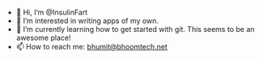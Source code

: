 - 👋 Hi, I’m @InsulinFart
- 👀 I’m interested in writing apps of my own. 
- 🌱 I’m currently learning how to get started with git. This seems to be an awesome place!
- 📫 How to reach me: bhumit@bhoomtech.net

<!---
InsulinFart/InsulinFart is a ✨ special ✨ repository because its `README.md` (this file) appears on your GitHub profile.
You can click the Preview link to take a look at your changes.
--->
